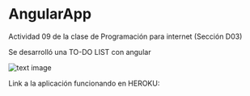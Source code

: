 # AngularApp

Actividad 09 de la clase de Programación para internet (Sección D03)

Se desarrolló una TO-DO LIST con angular

![text image](https://angular.io/assets/images/logos/angular/shield-large.svg)

Link a la aplicación funcionando en HEROKU:
